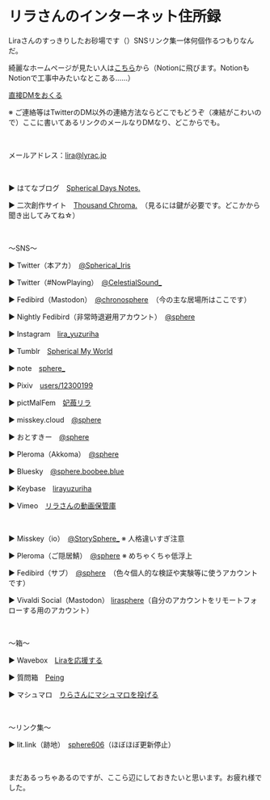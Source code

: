 <html>
  <head>
    <meta charset="utf-8">
    <body>
    <link rel="apple-touch-icon" sizes="180x180" href="/apple-touch-icon.png">
    <link rel="icon" type="image/png" sizes="32x32" href="/favicon-32x32.png">
    <link rel="icon" type="image/png" sizes="16x16" href="/favicon-16x16.png">
    <link rel="manifest" href="/site.webmanifest">
    <link rel="mask-icon" href="/safari-pinned-tab.svg" color="#ff3399">
    <link rel="shortcut icon" type="image/x-icon" href="path/to/favicon.ico">
    <meta name="msapplication-TileColor" content="#da532c">
    <meta name="theme-color" content="#ffffff">
    <h1>リラさんのインターネット住所録</h1>
    </body>
</head>
</html>

<p>Liraさんのすっきりしたお砂場です（）SNSリンク集一体何個作るつもりなんだ。</p>
<p>綺麗なホームページが見たい人は<a href="https://lyrac.notion.site/LiRA-s-Landscape-0ffb6d02f6f84a71b941f3c1af64e903">こちら</a>から（Notionに飛びます。NotionもNotionで工事中みたいなとこある……）</p>
<p><a href="https://simplex.chat/contact#/?v=1-2&smp=smp%3A%2F%2F0YuTwO05YJWS8rkjn9eLJDjQhFKvIYd8d4xG8X1blIU%3D%40smp8.simplex.im%2FghhHvnU8JLndYcgoglxa5ANAA3O5AOno%23%2F%3Fv%3D1-2%26dh%3DMCowBQYDK2VuAyEApd2yjefq4AMV8Gd4lH2WHFaKkIaMECkAwZ7FUm6XDWY%253D%26srv%3Dbeccx4yfxxbvyhqypaavemqurytl6hozr47wfc7uuecacjqdvwpw2xid.onion">直接DMをおくる</a></p>

<p>※ ご連絡等はTwitterのDM以外の連絡方法ならどこでもどうぞ（凍結がこわいので）ここに書いてあるリンクのメールなりDMなり、どこからでも。</p>

<p> </p>

<p>メールアドレス：<a href="mailto:lira@lyrac.jp">lira@lyrac.jp</a></p>
<p> </p>
<p>▶️ はてなブログ　<a href="https://sphericaltears.hatenablog.com/">Spherical Days Notes.</a></p>
<p>▶️ 二次創作サイト　<a href="https://plus.fm-p.jp/u/thousandchroma">Thousand Chroma.</a>　（見るには鍵が必要です。どこかから聞き出してみてね☆）</p>
<p> </p>
<p>〜SNS〜</p>
<p>▶️ Twitter（本アカ）　<a href="https://twitter.com/Spherical_Iris">@Spherical_Iris</a></p>
<p>▶️ Twitter（#NowPlaying）　<a href="https://twitter.com/CelestialSound_">@CelestialSound_</a></p>
<p>▶️ Fedibird（Mastodon）　<a rel="me" href="https://fedibird.com/@chronosphere">@chronosphere</a>　（今の主な居場所はここです）</p>
<p>▶️ Nightly Fedibird（非常時退避用アカウント）　<a rel="me" href="https://nightly.fedibird.com/@sphere">@sphere</a></p>
<p>▶️ Instagram　<a href="https://www.instagram.com/lira_yuzuriha/">lira_yuzuriha</a></p>
<p>▶️ Tumblr　<a href="https://tbr.knightstarlily.com/">Spherical My World</a></p>
<p>▶️ note　<a href="https://note.com/sphere_/">sphere_</a></p>
<p>▶️ Pixiv　<a href="https://www.pixiv.net/users/12300199">users/12300199</a></p>
<p>▶️ pictMalFem　<a href="https://pictmalfem.net/clearforce6">妃苺リラ</a></p>
<p>▶️ misskey.cloud　<a href="https://misskey.cloud/@sphere">@sphere</a></p>
<p>▶️ おとすきー　<a href="https://otoskey.tarbin.net/@sphere">@sphere</a></p>
<p>▶️ Pleroma（Akkoma）　<a href="https://pleroma.noellabo.jp/sphere">@sphere</a></p>
<p>▶️ Bluesky　<a href="https://bsky.app/profile/sphere.boobee.blue">@sphere.boobee.blue</a></p>
<p>▶️ Keybase　<a href="https://keybase.io/lirayuzuriha">lirayuzuriha</a></p>
<p>▶️ Vimeo　<a href="https://vimeo.com/user80684006">リラさんの動画保管庫</a></p>
<p> </p>
<p>▶️ Misskey（io）　<a href="https://misskey.io/@StorySphere_">@StorySphere_</a> ※ 人格違いすぎ注意</p>
<p>▶️ Pleroma（ご隠居鯖）　<a href="https://xxx.azyobuzi.net/users/sphere">@sphere</a> ※ めちゃくちゃ低浮上</p>
<p>▶️ Fedibird（サブ）　<a rel="me" href="https://fedibird.com/@sphere">@sphere</a>　（色々個人的な検証や実験等に使うアカウントです）</p>
<p>▶️ Vivaldi Social（Mastodon） <a rel="me" href="https://social.vivaldi.net/@lirasphere">lirasphere</a>（自分のアカウントをリモートフォローする用のアカウント）</p>
<p> </p>
<p>〜箱〜</p>
<p>▶️ Wavebox　<a href="https://wavebox.me/wave/8bwxjdgpw5yjijjj/">Liraを応援する</a></p>
<p>▶️ 質問箱　<a href="https://peing.net/ja/storysphere_">Peing</a></p>
<p>▶️ マシュマロ　<a href="https://marshmallow-qa.com/sphere_060?utm_medium=url_text&amp;utm_source=promotion">りらさんにマシュマロを投げる</a></p>
<p> </p>
<p>〜リンク集〜</p>
<p>▶️ lit.link（跡地）　<a href="https://lit.link/sphere606">sphere606</a>（ほぼほぼ更新停止）</p>
<br/>
<p>まだあるっちゃあるのですが、ここら辺にしておきたいと思います。お疲れ様でした。</p>
